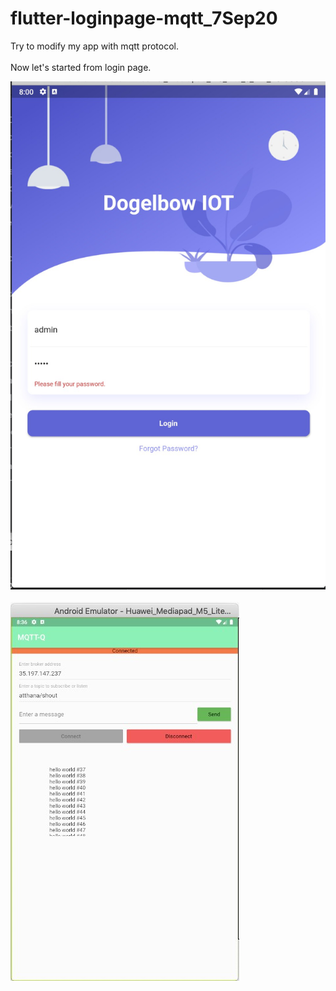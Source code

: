 # flutter-loginpage-mqtt_7Sep20
Try to modify my app with mqtt protocol.<br><br>
Now let's started from login page.<br>

![alt text](https://github.com/atthana/flutter-loginpage-mqtt_7Sep20/blob/master/readme_photo/degelbow.jpg?raw=true)<br><br>
![alt text](https://github.com/atthana/flutter-loginpage-mqtt_7Sep20/blob/dev-mqtt/readme_photo/mqtt.jpg?raw=true)